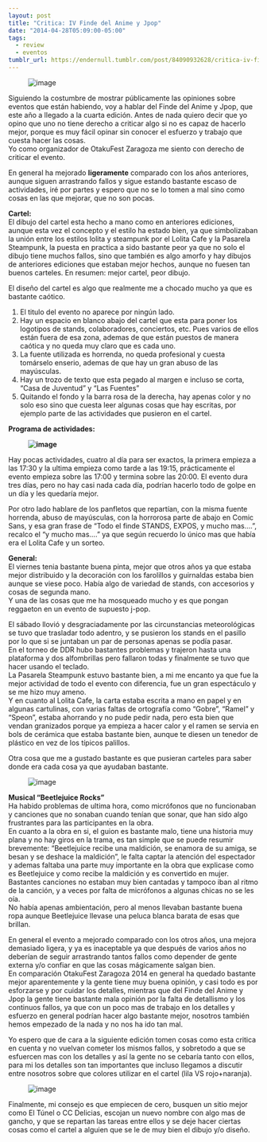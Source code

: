 ```yaml
---
layout: post
title: "Critica: IV Finde del Anime y Jpop"
date: "2014-04-28T05:09:00-05:00"
tags:
  - review
  - eventos
tumblr_url: https://endernull.tumblr.com/post/84090932628/critica-iv-finde-del-anime-y-jpop
---
```


<figure class="tmblr-full" data-orig-height="707" data-orig-width="500" data-orig-src="https://64.media.tumblr.com/ccc33700be1eb03534a3ec2540b0928b/tumblr_inline_p2atb7Utyk1r4z7q0_540.jpg"><img src="https://64.media.tumblr.com/6f745c5525bd63e4cf1cebcdfa543bb9/tumblr_inline_pdnj6584XQ1r4z7q0_540.jpg" alt="image" data-orig-height="707" data-orig-width="500" data-orig-src="https://64.media.tumblr.com/ccc33700be1eb03534a3ec2540b0928b/tumblr_inline_p2atb7Utyk1r4z7q0_540.jpg"></figure>

Siguiendo la costumbre de mostrar públicamente las opiniones sobre eventos que están habiendo, voy a hablar del Finde del Anime y Jpop, que este año a llegado a la cuarta edición. Antes de nada quiero decir que yo opino que uno no tiene derecho a criticar algo si no es capaz de hacerlo mejor, porque es muy fácil opinar sin conocer el esfuerzo y trabajo que cuesta hacer las cosas.  
Yo como organizador de OtakuFest Zaragoza me siento con derecho de criticar el evento.

En general ha mejorado **ligeramente** comparado con los años anteriores, aunque siguen arrastrando fallos y sigue estando bastante escaso de actividades, iré por partes y espero que no se lo tomen a mal sino como cosas en las que mejorar, que no son pocas.

**Cartel:**  
El dibujo del cartel esta hecho a mano como en anteriores ediciones, aunque esta vez el concepto y el estilo ha estado bien, ya que simbolizaban la unión entre los estilos lolita y steampunk por el Lolita Cafe y la Pasarela Steampunk, la puesta en practica a sido bastante peor ya que no solo el dibujo tiene muchos fallos, sino que también es algo amorfo y hay dibujos de anteriores ediciones que estaban mejor hechos, aunque no fuesen tan buenos carteles. En resumen: mejor cartel, peor dibujo.

El diseño del cartel es algo que realmente me a chocado mucho ya que es bastante caótico.

1. El titulo del evento no aparece por ningún lado.
2. Hay un espacio en blanco abajo del cartel que esta para poner los logotipos de stands, colaboradores, conciertos, etc. Pues varios de ellos están fuera de esa zona, ademas de que están puestos de manera caótica y no queda muy claro que es cada uno.
3. La fuente utilizada es horrenda, no queda profesional y cuesta tomárselo enserio, ademas de que hay un gran abuso de las mayúsculas.
4. Hay un trozo de texto que esta pegado al margen e incluso se corta, “Casa de Juventud” y “Las Fuentes”
5. Quitando el fondo y la barra rosa de la derecha, hay apenas color y no solo eso sino que cuesta leer algunas cosas que hay escritas, por ejemplo parte de las actividades que pusieron en el cartel.

**Programa de actividades:**

**<figure class="tmblr-full" data-orig-height="523" data-orig-width="370" data-orig-src="https://64.media.tumblr.com/044dc97b0ecd046513d506b26b0de048/tumblr_inline_p2atb7PeQp1r4z7q0_540.jpg"><img src="https://64.media.tumblr.com/5e0bd47a7311bc5cbf791a35aa01d549/tumblr_inline_pdnj665AJj1r4z7q0_540.jpg" alt="image" data-orig-height="523" data-orig-width="370" data-orig-src="https://64.media.tumblr.com/044dc97b0ecd046513d506b26b0de048/tumblr_inline_p2atb7PeQp1r4z7q0_540.jpg"></figure>**

Hay pocas actividades, cuatro al día para ser exactos, la primera empieza a las 17:30 y la ultima empieza como tarde a las 19:15, prácticamente el evento empieza sobre las 17:00 y termina sobre las 20:00. El evento dura tres días, pero no hay casi nada cada día, podrían hacerlo todo de golpe en un día y les quedaría mejor.

Por otro lado hablare de los panfletos que repartían, con la misma fuente horrenda, abuso de mayúsculas, con la horrorosa parte de abajo en Comic Sans, y esa gran frase de “Todo el finde STANDS, EXPOS, y mucho mas….”, recalco el “y mucho mas….” ya que según recuerdo lo único mas que había era el Lolita Cafe y un sorteo.

**General:**  
El viernes tenia bastante buena pinta, mejor que otros años ya que estaba mejor distribuido y la decoración con los farolillos y guirnaldas estaba bien aunque se viese poco. Había algo de variedad de stands, con accesorios y cosas de segunda mano.  
Y una de las cosas que me ha mosqueado mucho y es que pongan reggaeton en un evento de supuesto j-pop.

El sábado llovió y desgraciadamente por las circunstancias meteorológicas se tuvo que trasladar todo adentro, y se pusieron los stands en el pasillo por lo que si se juntaban un par de personas apenas se podía pasar.  
En el torneo de DDR hubo bastantes problemas y trajeron hasta una plataforma y dos alfombrillas pero fallaron todas y finalmente se tuvo que hacer usando el teclado.  
La Pasarela Steampunk estuvo bastante bien, a mi me encanto ya que fue la mejor actividad de todo el evento con diferencia, fue un gran espectáculo y se me hizo muy ameno.  
Y en cuanto al Lolita Cafe, la carta estaba escrita a mano en papel y en algunas cartulinas, con varias faltas de ortografía como “Gobre”, “Ramel” y “Speon”, estaba ahorrando y no pude pedir nada, pero esta bien que vendan granizados porque ya empieza a hacer calor y el ramen se servia en bols de cerámica que estaba bastante bien, aunque te diesen un tenedor de plástico en vez de los típicos palillos.

Otra cosa que me a gustado bastante es que pusieran carteles para saber donde era cada cosa ya que ayudaban bastante.

<figure class="tmblr-full" data-orig-height="707" data-orig-width="500" data-orig-src="https://64.media.tumblr.com/bfb2ca1f6395431e2bf01dd6ae2516be/tumblr_inline_p2atb8wy5p1r4z7q0_540.jpg"><img src="https://64.media.tumblr.com/c19835af1f79040d9e3020c728491637/tumblr_inline_pdnj674qNf1r4z7q0_540.jpg" alt="image" data-orig-height="707" data-orig-width="500" data-orig-src="https://64.media.tumblr.com/bfb2ca1f6395431e2bf01dd6ae2516be/tumblr_inline_p2atb8wy5p1r4z7q0_540.jpg"></figure>

**Musical “Beetlejuice Rocks”**  
Ha habido problemas de ultima hora, como micrófonos que no funcionaban y canciones que no sonaban cuando tenían que sonar, que han sido algo frustrantes para las participantes en la obra.  
En cuanto a la obra en si, el guion es bastante malo, tiene una historia muy plana y no hay giros en la trama, es tan simple que se puede resumir brevemente: “Beetlejuice recibe una maldición, se enamora de su amiga, se besan y se deshace la maldición”, le falta captar la atención del espectador y ademas faltaba una parte muy importante en la obra que explicase como es Beetlejuice y como recibe la maldición y es convertido en mujer.  
Bastantes canciones no estaban muy bien cantadas y tampoco iban al ritmo de la canción, y a veces por falta de micrófonos a algunas chicas no se les oía.  
No había apenas ambientación, pero al menos llevaban bastante buena ropa aunque Beetlejuice llevase una peluca blanca barata de esas que brillan.

En general el evento a mejorado comparado con los otros años, una mejora demasiado ligera, y ya es inaceptable ya que después de varios años no deberían de seguir arrastrando tantos fallos como depender de gente externa y/o confiar en que las cosas mágicamente salgan bien.  
En comparación OtakuFest Zaragoza 2014 en general ha quedado bastante mejor aparentemente y la gente tiene muy buena opinión, y casi todo es por esforzarse y por cuidar los detalles, mientras que del Finde del Anime y Jpop la gente tiene bastante mala opinión por la falta de detallismo y los continuos fallos, ya que con un poco mas de trabajo en los detalles y esfuerzo en general podrían hacer algo bastante mejor, nosotros también hemos empezado de la nada y no nos ha ido tan mal.

Yo espero que de cara a la siguiente edición tomen cosas como esta critica en cuenta y no vuelvan cometer los mismos fallos, y sobretodo a que se esfuercen mas con los detalles y así la gente no se cebaría tanto con ellos, para mi los detalles son tan importantes que incluso llegamos a discutir entre nosotros sobre que colores utilizar en el cartel (lila VS rojo+naranja).

<figure class="tmblr-full" data-orig-height="707" data-orig-width="500" data-orig-src="https://64.media.tumblr.com/cc546e0249d8d254d2b746e8f7aaa530/tumblr_inline_p2atb8uCww1r4z7q0_540.jpg"><img src="https://64.media.tumblr.com/b46e31a85147081c2fcac30eaed62ca5/tumblr_inline_pdnj67Vvci1r4z7q0_540.jpg" alt="image" data-orig-height="707" data-orig-width="500" data-orig-src="https://64.media.tumblr.com/cc546e0249d8d254d2b746e8f7aaa530/tumblr_inline_p2atb8uCww1r4z7q0_540.jpg"></figure>

Finalmente, mi consejo es que empiecen de cero, busquen un sitio mejor como El Túnel o CC Delicias, escojan un nuevo nombre con algo mas de gancho, y que se repartan las tareas entre ellos y se deje hacer ciertas cosas como el cartel a alguien que se le de muy bien el dibujo y/o diseño.
